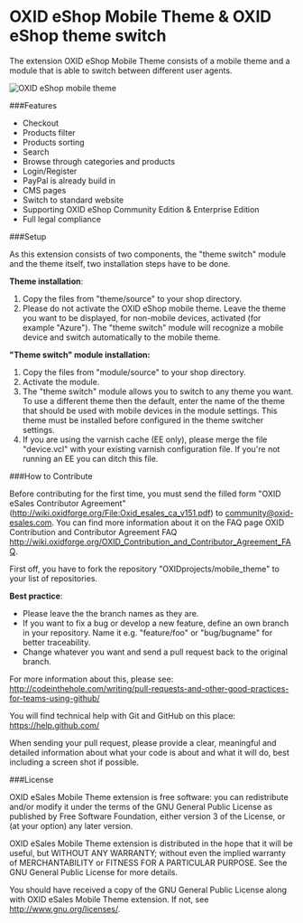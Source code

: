 OXID eShop Mobile Theme & OXID eShop theme switch
============================================

The extension OXID eShop Mobile Theme consists of a mobile theme and a module that is able to switch between different user agents.

![OXID eShop mobile theme](mobile.png)

###Features

* Checkout
* Products filter
* Products sorting
* Search
* Browse through categories and products
* Login/Register
* PayPal is already build in
* CMS pages
* Switch to standard website
* Supporting OXID eShop Community Edition & Enterprise Edition
* Full legal compliance

###Setup

As this extension consists of two components, the "theme switch" module and the theme itself, two installation steps have to be done.

<b>Theme installation</b>:

1. Copy the files from "theme/source" to your shop directory.<br>
2. Please do not activate the OXID eShop mobile theme. Leave the theme you want to be displayed, for non-mobile devices, activated (for example "Azure"). The "theme switch" module will recognize a mobile device and switch automatically to the mobile theme.<br>

<b>"Theme switch" module installation:</b>

1. Copy the files from "module/source" to your shop directory.<br>
2. Activate the module.<br>
3. The "theme switch" module allows you to switch to any theme you want. To use a different theme then the default, enter the name of the theme that should be used with mobile devices in the module settings. This theme must be installed before configured in the theme switcher settings.<br>
4. If you are using the varnish cache (EE only), please merge the file "device.vcl" with your existing varnish configuration file. If you're not running an EE you can ditch this file.<br>

###How to Contribute

Before contributing for the first time, you must send the filled form "OXID eSales Contributor Agreement" (http://wiki.oxidforge.org/File:Oxid_esales_ca_v151.pdf) to community@oxid-esales.com. You can find more information about it on the FAQ page OXID Contribution and Contributor Agreement FAQ http://wiki.oxidforge.org/OXID_Contribution_and_Contributor_Agreement_FAQ.

First off, you have to fork the repository "OXIDprojects/mobile_theme" to your list of repositories.

<b>Best practice</b>:
* Please leave the the branch names as they are.
* If you want to fix a bug or develop a new feature, define an own branch in your repository. Name it e.g. "feature/foo" or "bug/bugname" for better traceability.
* Change whatever you want and send a pull request back to the original branch.

For more information about this, please see:<br>
http://codeinthehole.com/writing/pull-requests-and-other-good-practices-for-teams-using-github/

You will find technical help with Git and GitHub on this place:<br>
https://help.github.com/

When sending your pull request, please provide a clear, meaningful and detailed information about what your code is about and what it will do, best including a screen shot if possible.


###License

OXID eSales Mobile Theme extension is free software: you can redistribute and/or modify it under the terms of the GNU General Public License as published by Free Software Foundation, either version 3 of the License, or (at your option) any later version.

OXID eSales Mobile Theme extension is distributed in the hope that it will be useful, but WITHOUT ANY WARRANTY; without even the implied warranty of MERCHANTABILITY or FITNESS FOR A PARTICULAR PURPOSE.  See the GNU General Public License for more details.

You should have received a copy of the GNU General Public License along with OXID eSales Mobile Theme extension.  If not, see <http://www.gnu.org/licenses/>.

